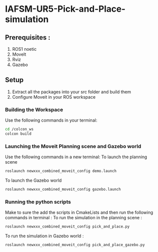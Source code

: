 # IAFSM-UR5-Pick-and-Place-simulation
## Prerequisites :
1. ROS1 noetic
2. MoveIt
3. Rviz
4. Gazebo

## Setup
1. Extract all the packages into your src folder and build them
2. Configure Moveit in your ROS workspace
   
### Building the Workspace
Use the following commands in your terminal:

```bash
cd /colcon_ws
colcon build
```
### Launching the Moveit Planning scene and Gazebo world 
Use the following commands in a new terminal:
To launch the planning scene 
```bash
roslaunch newxxx_combined_moveit_config demo.launch
```
To launch the Gazebo world 
```bash
roslaunch newxxx_combined_moveit_config gazebo.launch
```

### Running the python scripts 
Make to sure the add the scripts in CmakeLists and then run the following commands in terminal :
To run the simulation in the planning scene : 
``` bash
roslaunch newxxx_combined_moveit_config pick_and_place.py
```
To run the simulation in Gazebo world : 
``` bash
roslaunch newxxx_combined_moveit_config pick_and_place_gazebo.py



